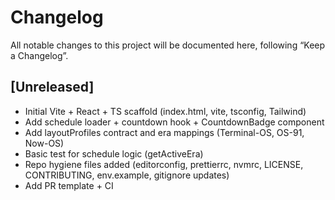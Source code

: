 # Changelog
All notable changes to this project will be documented here, following “Keep a Changelog”.

## [Unreleased]
- Initial Vite + React + TS scaffold (index.html, vite, tsconfig, Tailwind)
- Add schedule loader + countdown hook + CountdownBadge component
- Add layoutProfiles contract and era mappings (Terminal-OS, OS-91, Now-OS)
- Basic test for schedule logic (getActiveEra)
- Repo hygiene files added (editorconfig, prettierrc, nvmrc, LICENSE, CONTRIBUTING, env.example, gitignore updates)
- Add PR template + CI